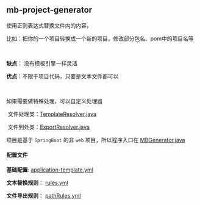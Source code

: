 ## mb-project-generator

使用正则表达式替换文件内的内容，

比如：把你的一个项目转换成一个新的项目，修改部分包名、pom中的项目名等

<br/>

**缺点**： 没有模板引擎一样灵活

**优点**：不限于项目代码，只要是文本文件都可以

<br/>

如果需要做特殊处理，可以自定义处理器

​    文件处理类：[TemplateResolver.java](src/main/java/cc/wanforme/mbgenerator/template/resolver/TemplateResolver.java)

​    文件到处类：[ExportResolver.java](src/main/java/cc/wanforme/mbgenerator/template/resolver/ExportResolver.java)

项目是基于 `SpringBoot` 的非 `web` 项目，所以程序入口在 [MBGenerator.java](src/main/java/cc/wanforme/mbgenerator/MBGenerator.java)



#### 配置文件

**基础配置**:  [application-template.yml](src/main/resources/config/application-template.yml)

**文本替换规则**： [rules.yml](src/main/resources/rules.yml)

**文件导出规则**： [pathRules.yml](src/main/resources/pathRules.yml)

